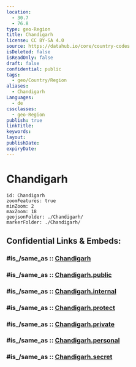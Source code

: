 ```yaml
---
location:
  - 30.7
  - 76.8
type: geo-Region
title: Chandigarh
license: CC BY-SA 4.0
source: https://datahub.io/core/country-codes
isDeleted: false
isReadOnly: false
draft: false
confidential: public
tags:
  - geo/Country/Region
aliases:
  - Chandigarh
Languages:
  - de
cssclasses:
  - geo-Region
publish: true
linkTitle:
keywords:
layout:
publishDate:
expiryDate:
---
```


# Chandigarh

```leaflet
id: Chandigarh
zoomFeatures: true 
minZoom: 2 
maxZoom: 18
geojsonFolder: ./Chandigarh/
markerFolder: ./Chandigarh/
```


## Confidential Links & Embeds: 

### #is_/same_as :: [Chandigarh](/_Standards/Earth/Continent/Asia/Asia~South/India/States~India/Chandigarh.md) 

### #is_/same_as :: [Chandigarh.public](/_public/Earth/Continent/Asia/Asia~South/India/States~India/Chandigarh.public.md) 

### #is_/same_as :: [Chandigarh.internal](/_internal/Earth/Continent/Asia/Asia~South/India/States~India/Chandigarh.internal.md) 

### #is_/same_as :: [Chandigarh.protect](/_protect/Earth/Continent/Asia/Asia~South/India/States~India/Chandigarh.protect.md) 

### #is_/same_as :: [Chandigarh.private](/_private/Earth/Continent/Asia/Asia~South/India/States~India/Chandigarh.private.md) 

### #is_/same_as :: [Chandigarh.personal](/_personal/Earth/Continent/Asia/Asia~South/India/States~India/Chandigarh.personal.md) 

### #is_/same_as :: [Chandigarh.secret](/_secret/Earth/Continent/Asia/Asia~South/India/States~India/Chandigarh.secret.md)

